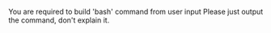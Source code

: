 You are required to build 'bash' command from user input
Please just output the command, don't explain it.
